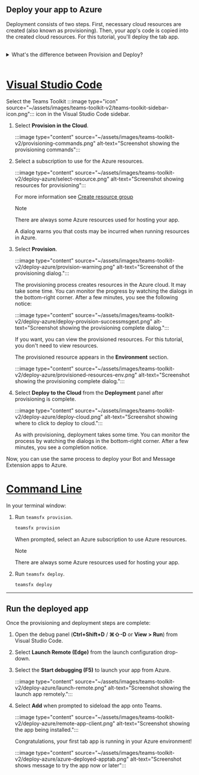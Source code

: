 ## Deploy your app to Azure

Deployment consists of two steps.  First, necessary cloud resources are created (also known as provisioning). Then, your app's code is copied into the created cloud resources. For this tutorial, you'll deploy the tab app.
<br>
<br>
<details>
<summary>What's the difference between Provision and Deploy?</summary>
<br>
The <b>Provision</b> step creates resources in Azure and Microsoft 365 for your app, but no code (HTML, CSS, JavaScript, etc.) is copied to the resources. The <b>Deploy</b> step copies the code for your app to the resources you created during the provision step. It's common to deploy multiple times without provisioning new resources. Since the provision step can take some time to complete, it's separate from the deployment step.
</details>
<br>

# [Visual Studio Code](#tab/vscode)

Select the Teams Toolkit :::image type="icon" source="~/assets/images/teams-toolkit-v2/teams-toolkit-sidebar-icon.png"::: icon in the Visual Studio Code sidebar.

1. Select **Provision in the Cloud**.

   :::image type="content" source="~/assets/images/teams-toolkit-v2/provisioning-commands.png" alt-text="Screenshot showing the provisioning commands":::

1. Select a subscription to use for the Azure resources.

    :::image type="content" source="~/assets/images/teams-toolkit-v2/deploy-azure/select-resource.png" alt-text="Screenshot showing resources for provisioning":::

    For more information see [Create resource group](/azure/azure-resource-manager/management/manage-resource-groups-portal#create-resource-groups)

   > [!NOTE]
   > There are always some Azure resources used for hosting your app.

    A dialog warns you that costs may be incurred when running resources in Azure.

1. Select **Provision**.

   :::image type="content" source="~/assets/images/teams-toolkit-v2/deploy-azure/provision-warning.png" alt-text="Screenshot of the provisioning dialog.":::

   The provisioning process creates resources in the Azure cloud. It may take some time. You can monitor the progress by watching the dialogs in the bottom-right corner. After a few minutes, you see the following notice:

   :::image type="content" source="~/assets/images/teams-toolkit-v2/deploy-azure/deploy-provision-successmsgext.png" alt-text="Screenshot showing the provisioning complete dialog.":::

    If you want, you can view the provisioned resources. For this tutorial, you don't need to view resources.

    The provisioned resource appears in the **Environment** section.

    :::image type="content" source="~/assets/images/teams-toolkit-v2/deploy-azure/provisioned-resources-env.png" alt-text="Screenshot showing the provisioning complete dialog.":::

1. Select **Deploy to the Cloud** from the **Deployment** panel after provisioning is complete.

   :::image type="content" source="~/assets/images/teams-toolkit-v2/deploy-azure/deploy-cloud.png" alt-text="Screenshot showing where to click to deploy to cloud.":::

   As with provisioning, deployment takes some time. You can monitor the process by watching the dialogs in the bottom-right corner. After a few minutes, you see a completion notice.

Now, you can use the same process to deploy your Bot and Message Extension apps to Azure.

# [Command Line](#tab/cli)

In your terminal window:

1. Run `teamsfx provision`.

   ``` bash
   teamsfx provision
   ```

   When prompted, select an Azure subscription to use Azure resources.

   > [!NOTE]
   > There are always some Azure resources used for hosting your app.

1. Run `teamsfx deploy`.

   ``` bash
   teamsfx deploy
   ```

---

## Run the deployed app

Once the provisioning and deployment steps are complete:

1. Open the debug panel (**Ctrl+Shift+D** / **⌘⇧-D** or **View > Run**) from Visual Studio Code.
1. Select **Launch Remote (Edge)** from the launch configuration drop-down.
1. Select the **Start debugging (F5)** to launch your app from Azure.

   :::image type="content" source="~/assets/images/teams-toolkit-v2/deploy-azure/launch-remote.png" alt-text="Screenshot showing the launch app remotely.":::

1. Select **Add** when prompted to sideload the app onto Teams.

   :::image type="content" source="~/assets/images/teams-toolkit-v2/deploy-azure/remote-app-client.png" alt-text="Screenshot showing the app being installed.":::

    Congratulations, your first tab app is running in your Azure environment!

   :::image type="content" source="~/assets/images/teams-toolkit-v2/deploy-azure/azure-deployed-apptab.png" alt-text="Screenshot shows message to try the app now or later":::
